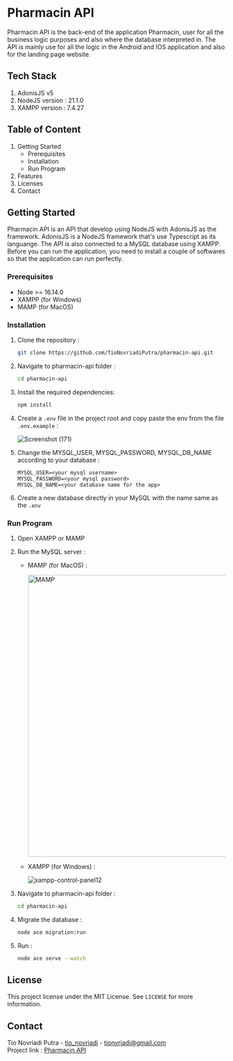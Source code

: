 # Pharmacin API
Pharmacin API is the back-end of the application Pharmacin, user for all the business logic purposes and also where the database interpreted in. The API is mainly use for all the logic in the Android and IOS application and also for the landing page website.

## Tech Stack
1. AdonisJS v5
2. NodeJS version : 21.1.0
3. XAMPP version : 7.4.27

## Table of Content
1. Getting Started
   - Prerequisites
   - Installation
   - Run Program
2. Features
3. Licenses
4. Contact

## Getting Started
Pharmacin API is an API that develop using NodeJS with AdonisJS as the framework. AdonisJS is a NodeJS framework that's use Typescript as its languange. The API is also connected to a MySQL database using XAMPP. Before you can run the application, you need to install a couple of softwares so that the application can run perfectly.

### Prerequisites
- Node >= 16.14.0
- XAMPP (for Windows)
- MAMP (for MacOS)

### Installation
1. Clone the repository :
   
   ```bash
   git clone https://github.com/TioNovriadiPutra/pharmacin-api.git 
2. Navigate to pharmacin-api folder :

   ```bash
   cd pharmacin-api
3. Install the required dependencies:

   ```bash
   npm install
4. Create a `.env` file in the project root and copy paste the env from the file `.env.example` :
   
   ![Screenshot (171)](https://github.com/TioNovriadiPutra/pharmacin-api/assets/129643417/84ba9a65-9f33-426a-b4dc-a408de9b9fd9)
6. Change the MYSQL_USER, MYSQL_PASSWORD, MYSQL_DB_NAME according to your database :

   ```env
   MYSQL_USER=<your mysql username>
   MYSQL_PASSWORD=<your mysql password>
   MYSQL_DB_NAME=<your database name for the app>
7. Create a new database directly in your MySQL with the name same as the `.env`

### Run Program
1. Open XAMPP or MAMP 
2. Run the MySQL server :
   - MAMP (for MacOS) :  
     
     <img width="648" alt="MAMP" src="https://github.com/TioNovriadiPutra/pharmacin-api/assets/129643417/cc83c2ff-ce24-4b0c-8f97-fd8419ed657a">

   - XAMPP (for Windows) :
     
     ![xampp-control-panel12](https://github.com/TioNovriadiPutra/pharmacin-api/assets/129643417/ea763612-f138-4316-acb0-ddc7dbd44fe7)

1. Navigate to pharmacin-api folder :

   ```bash
   cd pharmacin-api
2. Migrate the database :

   ```bash
   node ace migration:run
3. Run :

   ```bash
   node ace serve --watch

## License
This project license under the MIT License. See 
`LICENSE`
for more information.

## Contact
Tio Novriadi Putra - [tio_novriadi](https://instagram.com/tio_novriadi) - [tionvriadi@gmail.com](mailto:tionvriadi@gmail.com)  
Project link : [Pharmacin API](https://github.com/TioNovriadiPutra/pharmacin-api)
